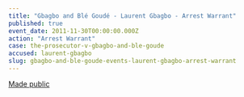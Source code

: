 ```yaml
---
title: "Gbagbo and Blé Goudé - Laurent Gbagbo - Arrest Warrant"
published: true
event_date: 2011-11-30T00:00:00.000Z
action: "Arrest Warrant"
case: the-prosecutor-v-gbagbo-and-ble-goude
accused: laurent-gbagbo
slug: gbagbo-and-ble-goude-events-laurent-gbagbo-arrest-warrant
---
```


[Made public](http://www.icc-cpi.int/iccdocs/doc/doc1276751.pdf)

